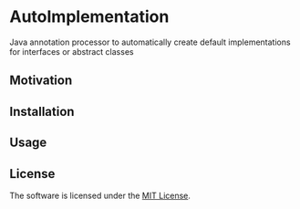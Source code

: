 # AutoImplementation
Java annotation processor to automatically create default implementations for interfaces or abstract classes

## Motivation
<!--
Modern IDEs can generate these implementations, but it is still necessary to manage and to modify the resulting code files manually.
-->

## Installation
<!--
The *autoplementations* annotation processor is available via [JCenter](https://bintray.com/lukoerfer/maven-release-remote/de.lukaskoerfer.implementations).
Just add the following lines to the `dependencies` block of your `build.gradle` file:

``` gradle
implementation 'de.lukaskoerfer.implementations:annotations:0.1'
annotationProcessor 'de.lukaskoerfer.implementations:processor:0.1'
```

For the usage with an IDE, we suggest using the [gradle-apt-plugin](https://github.com/tbroyer/gradle-apt-plugin).

You may also download the `.jar` files manually, both for the [annotations](https://bintray.com/lukoerfer/maven-release-remote/download_file?file_path=de%2Flukaskoerfer%2Fimplementations%2Fannotations%2F0.1%2Fannotations-0.1.jar) and the [processor](https://bintray.com/lukoerfer/maven-release-remote/download_file?file_path=de%2Flukaskoerfer%2Fimplementations%2Fprocessor%2F0.1%2Fprocessor-0.1.jar).
-->

## Usage
<!--
Simply add the `Autoplementation` annotation on an interface or abstract class.
The generated class will implement the annotated interface (or extend the annotated abstract class) by implementing each unimplemented method:

``` java
@Autoplementation
public interface Listener {
    boolean isActive();
    void onShow();
    void onHide();
}
```
    
Generated code:

``` java
public class DefaultListener implements Listener {
    public boolean isActive() {
        return false;
    }
    public void onShow() {
        return;
    }
    public void onHide() {
        return;
    }
}
```
    
The annotation provides several parameters to modify the name, the package and implementation details for the generated class.
For detailed information check out [the wiki](https://github.com/lukoerfer/implementations/wiki/Usage).
-->

## License
The software is licensed under the [MIT License](LICENSE).
